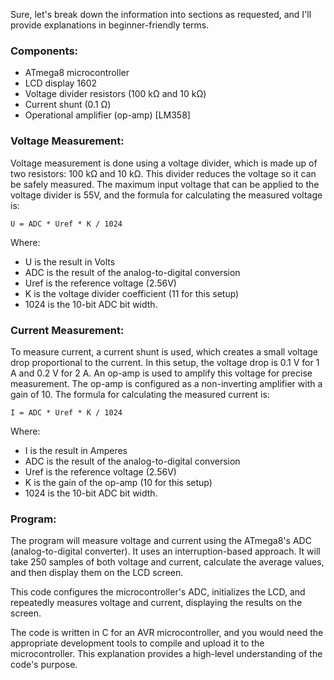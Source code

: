 Sure, let's break down the information into sections as requested, and I'll provide explanations in beginner-friendly terms.

### Components:

- ATmega8 microcontroller
- LCD display 1602
- Voltage divider resistors (100 kΩ and 10 kΩ)
- Current shunt (0.1 Ω)
- Operational amplifier (op-amp) [LM358]

### Voltage Measurement:

Voltage measurement is done using a voltage divider, which is made up of two resistors: 100 kΩ and 10 kΩ. This divider reduces the voltage so it can be safely measured. The maximum input voltage that can be applied to the voltage divider is 55V, and the formula for calculating the measured voltage is: 
```
U = ADC * Uref * K / 1024
```
Where:
- U is the result in Volts
- ADC is the result of the analog-to-digital conversion
- Uref is the reference voltage (2.56V)
- K is the voltage divider coefficient (11 for this setup)
- 1024 is the 10-bit ADC bit width.

### Current Measurement:

To measure current, a current shunt is used, which creates a small voltage drop proportional to the current. In this setup, the voltage drop is 0.1 V for 1 A and 0.2 V for 2 A. An op-amp is used to amplify this voltage for precise measurement. The op-amp is configured as a non-inverting amplifier with a gain of 10. The formula for calculating the measured current is:
```
I = ADC * Uref * K / 1024
```
Where:
- I is the result in Amperes
- ADC is the result of the analog-to-digital conversion
- Uref is the reference voltage (2.56V)
- K is the gain of the op-amp (10 for this setup)
- 1024 is the 10-bit ADC bit width.

### Program:

The program will measure voltage and current using the ATmega8's ADC (analog-to-digital converter). It uses an interruption-based approach. It will take 250 samples of both voltage and current, calculate the average values, and then display them on the LCD screen.


This code configures the microcontroller's ADC, initializes the LCD, and repeatedly measures voltage and current, displaying the results on the screen.

The code is written in C for an AVR microcontroller, and you would need the appropriate development tools to compile and upload it to the microcontroller. This explanation provides a high-level understanding of the code's purpose.
